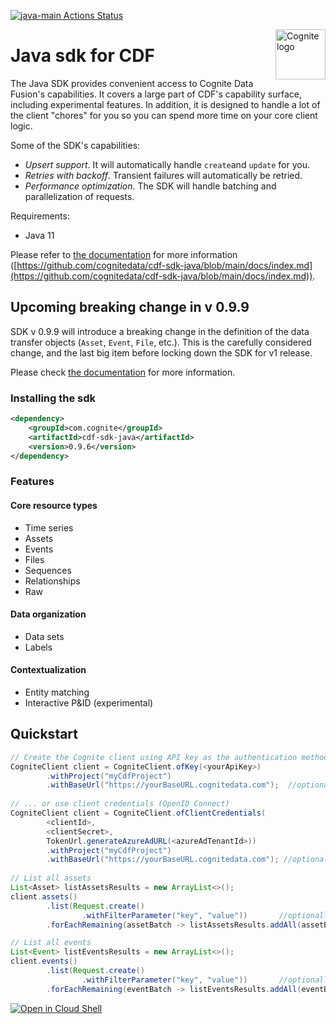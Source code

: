 [![java-main Actions Status](https://github.com/cognitedata/cdf-sdk-java/workflows/java-main/badge.svg)](https://github.com/cognitedata/cdf-sdk-java/actions)

<a href="https://cognite.com/">
    <img src="https://raw.githubusercontent.com/cognitedata/cognite-python-docs/master/img/cognite_logo.png" alt="Cognite logo" title="Cognite" align="right" height="80" />
</a>

# Java sdk for CDF

The Java SDK provides convenient access to Cognite Data Fusion's capabilities. It covers a large part of CDF's
capability surface, including experimental features. In addition, it is designed to handle a lot of the client "chores"
for you so you can spend more time on your core client logic.

Some of the SDK's capabilities:
- _Upsert support_. It will automatically handle `create`and `update` for you.
- _Retries with backoff_. Transient failures will automatically be retried.
- _Performance optimization_. The SDK will handle batching and parallelization of requests.

Requirements:
- Java 11

Please refer to [the documentation](https://github.com/cognitedata/cdf-sdk-java/blob/main/docs/index.md) for more
information ([https://github.com/cognitedata/cdf-sdk-java/blob/main/docs/index.md](https://github.com/cognitedata/cdf-sdk-java/blob/main/docs/index.md)).
    
## Upcoming breaking change in v 0.9.9

SDK v 0.9.9 will introduce a breaking change in the definition of the data transfer objects 
(`Asset`, `Event`, `File`, etc.). This is the carefully considered change, and the last big item before locking down 
the SDK for v1 release.

Please check [the documentation](https://github.com/cognitedata/cdf-sdk-java/blob/main/docs/readAndWriteData.md#migrating-from-sdk-099) for more information. 

### Installing the sdk

```xml
<dependency>    
    <groupId>com.cognite</groupId>
    <artifactId>cdf-sdk-java</artifactId>
    <version>0.9.6</version>
</dependency>
```
    
### Features
#### Core resource types
- Time series
- Assets
- Events
- Files
- Sequences
- Relationships
- Raw

#### Data organization
- Data sets
- Labels

#### Contextualization
- Entity matching
- Interactive P&ID (experimental)

## Quickstart
```java
// Create the Cognite client using API key as the authentication method
CogniteClient client = CogniteClient.ofKey(<yourApiKey>)
        .withProject("myCdfProject")
        .withBaseUrl("https://yourBaseURL.cognitedata.com");  //optional parameter
        
// ... or use client credentials (OpenID Connect)
CogniteClient client = CogniteClient.ofClientCredentials(
        <clientId>,
        <clientSecret>,
        TokenUrl.generateAzureAdURL(<azureAdTenantId>))
        .withProject("myCdfProject")
        .withBaseUrl("https://yourBaseURL.cognitedata.com"); //optional parameter     
        
// List all assets
List<Asset> listAssetsResults = new ArrayList<>();
client.assets()
        .list(Request.create()
                .withFilterParameter("key", "value"))       //optionally add filter parameters
        .forEachRemaining(assetBatch -> listAssetsResults.addAll(assetBatch));        //results are read in batches

// List all events
List<Event> listEventsResults = new ArrayList<>();
client.events()
        .list(Request.create()
                .withFilterParameter("key", "value"))       //optionally add filter parameters
        .forEachRemaining(eventBatch -> listEventsResults.addAll(eventBatch));        //results are read in batches

```


[![Open in Cloud Shell](http://gstatic.com/cloudssh/images/open-btn.svg)](https://console.cloud.google.com/cloudshell/editor?cloudshell_git_repo=https://github.com/cognitedata/cdf-sdk-java.git)
